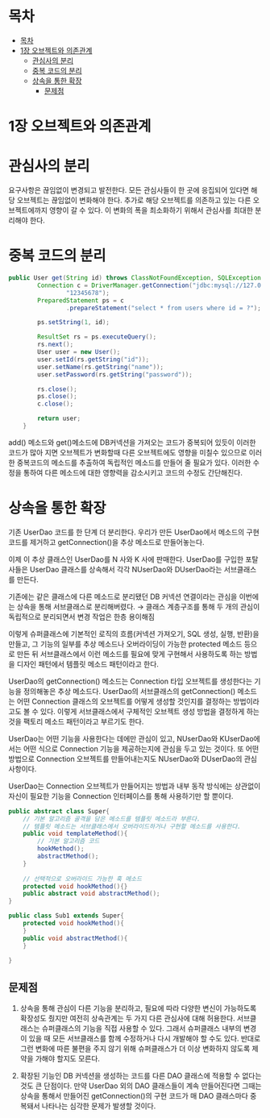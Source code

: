 # 목차

- [목차](#목차)
- [1장 오브젝트와 의존관계](#1장오브젝트와의존관계)
    - [관심사의 분리](#관심사의분리)
    - [중복 코드의 분리](#중복코드의분리)
    - [상속을 통한 확장](#상속을통한확장)
        - [문제점](##문제점)
# 1장 오브젝트와 의존관계

# 관심사의 분리
요구사항은 끊임없이 변경되고 발전한다. 모든 관심사들이 한 곳에 응집되어 있다면 해당 오브젝트는 끊임없이 변화해야 한다. 추가로 해당 오브젝트를 의존하고 있는 다른 오브젝트에까지 영향이 갈 수 있다. 이 변화의 폭을 최소화하기 위해서 관심사를 최대한 분리해야 한다.

# 중복 코드의 분리
```JAVA
public User get(String id) throws ClassNotFoundException, SQLException {
        Connection c = DriverManager.getConnection("jdbc:mysql://127.0.0.1:3307/spring?characterEncoding=UTF-8", "root",
                "12345678");
        PreparedStatement ps = c
                .prepareStatement("select * from users where id = ?");

        ps.setString(1, id);

        ResultSet rs = ps.executeQuery();
        rs.next();
        User user = new User();
        user.setId(rs.getString("id"));
        user.setName(rs.getString("name"));
        user.setPassword(rs.getString("password"));

        rs.close();
        ps.close();
        c.close();

        return user;
    }
```
add() 메소드와 get()메소드에 DB커넥션을 가져오는 코드가 중복되어 있듯이 이러한 코드가 많아 지면 오브젝트가 변화할때 다른 오브젝트에도 영향을 미칠수 있으므로 이러한 중복코드의 메소드를 추출하여 독립적인 메소드를 만들어 줄 필요가 있다. 이러한 수정을 통하여 다른 메소드에 대한 영향력을 감소시키고 코드의 수정도 간단해진다.

# 상속을 통한 확장

기존 UserDao 코드를 한 단계 더 분리한다. 우리가 만든 UserDao에서 메소드의 구현 코드를 제거하고 getConnection()을 추상 메소드로 만들어놓는다.

이제 이 추상 클래스인 UserDao를 N 사와 K 사에 판매한다. UserDao를 구입한 포탈사들은 UserDao 클래스를 상속해서 각각 NUserDao와 DUserDao라는 서브클래스를 만든다.

기존에는 같은 클래스에 다른 메소드로 분리됐던 DB 커넥션 연결이라는 관심을 이번에는 상속을 통해 서브클래스로 분리해버렸다.
→ 클래스 계층구조를 통해 두 개의 관심이 독립적으로 분리되면서 변경 작업은 한층 용이해짐

이렇게 슈퍼클래스에 기본적인 로직의 흐름(커넥션 가져오기, SQL 생성, 실행, 반환)을 만들고, 그 기능의 일부를 추상 메소드나 오버라이딩이 가능한 protected 메소드 등으로 만든 뒤 서브클래스에서 이런 메소드를 필요에 맞게 구현해서 사용하도록 하는 방법을 디자인 패턴에서 템플릿 메소드 패턴이라고 한다.

UserDao의 getConnection() 메소드는 Connection 타입 오브젝트를 생성한다는 기능을 정의해놓은 추상 메소드다. UserDao의 서브클래스의 getConnection() 메소드는 어떤 Connection 클래스의 오브젝트를 어떻게 생성할 것인지를 결정하는 방법이라고도 볼 수 있다. 이렇게 서브클래스에서 구체적인 오브젝트 생성 방법을 결정하게 하는 것을 팩토리 메소드 패턴이라고 부르기도 한다.

UserDao는 어떤 기능을 사용한다는 데에만 관심이 있고, NUserDao와 KUserDao에서는 어떤 식으로 Connection 기능을 제공하는지에 관심을 두고 있는 것이다. 또 어떤 방법으로 Connection 오브젝트를 만들어내는지도 NUserDao와 DUserDao의 관심사항이다.

UserDao는 Connection 오브젝트가 만들어지는 방법과 내부 동작 방식에는 상관없이 자신이 필요한 기능을 Connection 인터페이스를 통해 사용하기만 할 뿐이다.
```JAVA
public abstract class Super{
	// 기본 알고리즘 골격을 담은 메소드를 템플릿 메소드라 부른다.
	// 템플릿 메소드는 서브클래스에서 오버라이드하거나 구현할 메소드를 사용한다.
	public void templateMethod(){
		// 기본 알고리즘 코드
		hookMethod();
		abstractMethod();
	}
	
	// 선택적으로 오버라이드 가능한 훅 메소드
	protected void hookMethod(){}		
	public abstract void abstractMethod();
}

public class Sub1 extends Super{
	protected void hookMethod(){
	}
	public void abstractMethod(){
	}

}
```

## 문제점

1. 상속을 통해 관심이 다른 기능을 분리하고, 필요에 따라 다양한 변신이 가능하도록 확장성도 줬지만 여전히 상속관계는 두 가지 다른 관심사에 대해 허용한다. 서브클래스는 슈퍼클래스의 기능을 직접 사용할 수 있다. 그래서 슈퍼클래스 내부의 변경이 있을 때 모든 서브클래스를 함께 수정하거나 다시 개발해야 할 수도 있다. 반대로 그런 변화에 따른 불편을 주지 않기 위해 슈퍼클래스가 더 이상 변화하지 않도록 제약을 가해야 할지도 모른다.

2. 확장된 기능인 DB 커넥션을 생성하는 코드를 다른 DAO 클래스에 적용할 수 없다는 것도 큰 단점이다. 만약 UserDao 외의 DAO 클래스들이 계속 만들어진다면 그때는 상속을 통해서 만들어진 getConnection()의 구현 코드가 매 DAO 클래스마다 중복돼서 나타나는 심각한 문제가 발생할 것이다.

